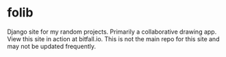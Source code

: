 # folib

Django site for my random projects. Primarily a collaborative drawing app. View this site in action at bitfall.io. This is not the main repo for this site and may not be updated frequently. 

